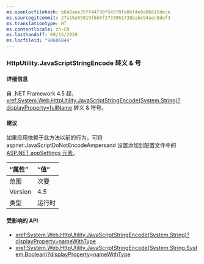 ```yaml
---
ms.openlocfilehash: b648aee35ff44730f545f0fa06f4e0a86615dece
ms.sourcegitcommit: 27a15a55019f6b5f2733961738babe94aec0def3
ms.translationtype: HT
ms.contentlocale: zh-CN
ms.lasthandoff: 09/15/2020
ms.locfileid: "90606844"
---
```

### <a name="httputilityjavascriptstringencode-escapes-ampersand"></a>HttpUtility.JavaScriptStringEncode 转义 & 号

#### <a name="details"></a>详细信息

自 .NET Framework 4.5 起，<xref:System.Web.HttpUtility.JavaScriptStringEncode(System.String)?displayProperty=fullName> 转义 &amp; 符号。

#### <a name="suggestion"></a>建议

如果应用依赖于此方法以前的行为，可将 aspnet:JavaScriptDoNotEncodeAmpersand 设置添加到配置文件中的 [ASP.NET appSettings 元素](/previous-versions/aspnet/hh975440(v=vs.120))。

| “属性”    | “值”       |
|:--------|:------------|
| 范围   |次要|
|Version|4.5|
|类型|运行时|

#### <a name="affected-apis"></a>受影响的 API

- <xref:System.Web.HttpUtility.JavaScriptStringEncode(System.String)?displayProperty=nameWithType>
- <xref:System.Web.HttpUtility.JavaScriptStringEncode(System.String,System.Boolean)?displayProperty=nameWithType>

<!--

#### Affected APIs

- `M:System.Web.HttpUtility.JavaScriptStringEncode(System.String)`
- `M:System.Web.HttpUtility.JavaScriptStringEncode(System.String,System.Boolean)`

-->
